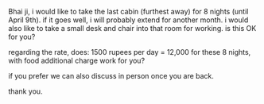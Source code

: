 Bhai ji, i would like to take the last cabin (furthest away) for 8 nights (until April 9th). if it goes well, i will probably extend for another month. i would also like to take a small desk and chair into that room for working. is this OK for you?

regarding the rate, does: 1500 rupees per day = 12,000 for these 8 nights, with food additional charge work for you?

if you prefer we can also discuss in person once you are back.

thank you.


